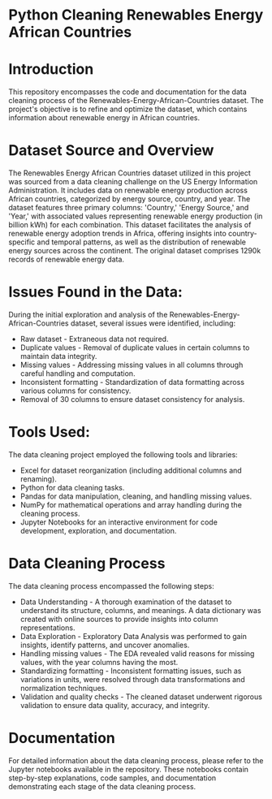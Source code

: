 # Python Cleaning Renewables Energy African Countries

# Introduction
This repository encompasses the code and documentation for the data cleaning process of the Renewables-Energy-African-Countries dataset. The project's objective is to refine and optimize the dataset, which contains information about renewable energy in African countries.

# Dataset Source and Overview
The Renewables Energy African Countries dataset utilized in this project was sourced from a data cleaning challenge on the US Energy Information Administration. It includes data on renewable energy production across African countries, categorized by energy source, country, and year. The dataset features three primary columns: 'Country,' 'Energy Source,' and 'Year,' with associated values representing renewable energy production (in billion kWh) for each combination. This dataset facilitates the analysis of renewable energy adoption trends in Africa, offering insights into country-specific and temporal patterns, as well as the distribution of renewable energy sources across the continent. The original dataset comprises 1290k records of renewable energy data.

# Issues Found in the Data:
During the initial exploration and analysis of the Renewables-Energy-African-Countries dataset, several issues were identified, including:

- Raw dataset - Extraneous data not required.
- Duplicate values - Removal of duplicate values in certain columns to maintain data integrity.
- Missing values - Addressing missing values in all columns through careful handling and computation.
- Inconsistent formatting - Standardization of data formatting across various columns for consistency.
- Removal of 30 columns to ensure dataset consistency for analysis.

# Tools Used:
The data cleaning project employed the following tools and libraries:

- Excel for dataset reorganization (including additional columns and renaming).
- Python for data cleaning tasks.
- Pandas for data manipulation, cleaning, and handling missing values.
- NumPy for mathematical operations and array handling during the cleaning process.
- Jupyter Notebooks for an interactive environment for code development, exploration, and documentation.

# Data Cleaning Process
The data cleaning process encompassed the following steps:

- Data Understanding - A thorough examination of the dataset to understand its structure, columns, and meanings. A data dictionary was created with online sources to provide insights into column representations.
- Data Exploration - Exploratory Data Analysis was performed to gain insights, identify patterns, and uncover anomalies.
- Handling missing values - The EDA revealed valid reasons for missing values, with the year columns having the most.
- Standardizing formatting - Inconsistent formatting issues, such as variations in units, were resolved through data transformations and normalization techniques.
- Validation and quality checks - The cleaned dataset underwent rigorous validation to ensure data quality, accuracy, and integrity.

# Documentation
For detailed information about the data cleaning process, please refer to the Jupyter notebooks available in the repository. These notebooks contain step-by-step explanations, code samples, and documentation demonstrating each stage of the data cleaning process.




